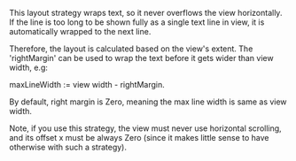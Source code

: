 This layout strategy wraps text, so it never overflows the view horizontally.If the line is too long to be shown fully as a single text line in view,it is automatically wrapped to the next line.Therefore, the layout is calculated based on the view's extent.The 'rightMargin' can be used to wrap the text before it gets wider than view width, e.g:maxLineWidth := view width - rightMargin.By default, right margin is Zero, meaning the max line width is same as view width.Note, if you use this strategy, the view must never use horizontal scrolling,and its offset x must be always Zero (since it makes little sense to have otherwise with such a strategy).